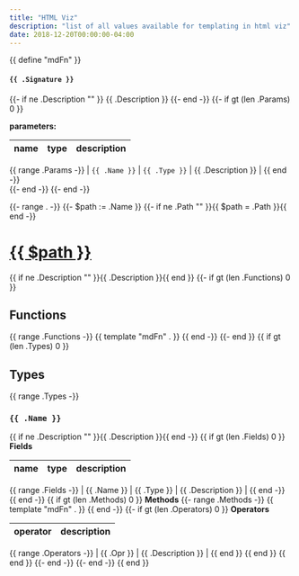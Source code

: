 ```yaml
---
title: "HTML Viz"
description: "list of all values available for templating in html viz"
date: 2018-12-20T00:00:00-04:00
---
```

<!--WARNING! This page is auto-generated by a script. Please see the makefile in the website repo for details-->

{{ define "mdFn" }}
#### `{{ .Signature }}`
{{- if ne .Description "" }}
{{ .Description }}
{{- end -}}
{{- if gt (len .Params) 0 }}

**parameters:**

| name | type | description |
|------|------|-------------|
{{ range .Params -}}
| `{{ .Name }}` | `{{ .Type }}` | {{ .Description }} |
{{ end -}}
<br />
{{- end -}}
{{- end -}}


{{- range . -}}
{{- $path := .Name }}
{{- if ne .Path ""  }}{{ $path = .Path }}{{ end -}}
# <a id="{{.Name}}" href="#{{.Name}}">{{ $path }}</a>
{{ if ne .Description "" }}{{ .Description }}{{ end }}
{{- if gt (len .Functions) 0 }}
## Functions
{{ range .Functions -}}
{{ template "mdFn" . }}
{{ end -}}
{{- end }}
{{ if gt (len .Types) 0 }}
## Types
{{ range .Types -}}
### `{{ .Name }}`
{{ if ne .Description "" }}{{ .Description }}{{ end -}}
{{ if gt (len .Fields) 0 }}
**Fields**

| name | type | description |
|------|------|-------------|
{{ range .Fields -}}
| {{ .Name }} | {{ .Type }} | {{ .Description }} |
{{ end -}}
{{ end -}}
{{ if gt (len .Methods) 0 }}
**Methods**
{{- range .Methods -}}
{{ template "mdFn" . }}
{{ end -}}
{{- if gt (len .Operators) 0 }}
**Operators**

| operator | description |
|----------|-------------|
{{ range .Operators -}}
	| {{ .Opr }} | {{ .Description }} |
{{ end }}
{{ end }}
{{ end }}
{{- end -}}
{{- end -}}
{{ end }}
